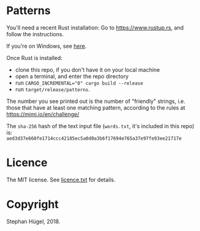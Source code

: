# Patterns
You'll need a recent Rust installation:
Go to https://www.rustup.rs, and follow the instructions.  

If you're on Windows, see [here](https://github.com/rust-lang-nursery/rustup.rs/#other-installation-methods).

Once Rust is installed:
- clone this repo, if you don't have it on your local machine
- open a terminal, and enter the repo directory
- run `CARGO_INCREMENTAL="0" cargo build --release`
- run `target/release/patterns`.

The number you see printed out is the number of "friendly" strings, i.e. those that have at least one matching pattern, according to the rules at https://mimi.io/en/challenge/

The `sha-256` hash of the text input file (`words.txt`, it's included in this repo) is:  
`aed3d37e660fe1714ccc42185ec5a0d0a3b6f17694e765a37e97fe93ee21717e`

# Licence
The MIT license. See [licence.txt](licence.txt) for details.

# Copyright
Stephan Hügel, 2018.
